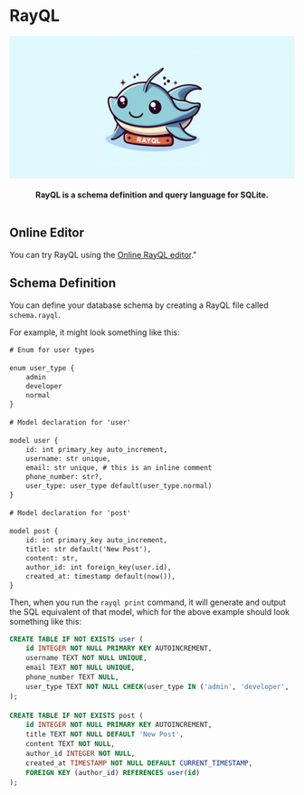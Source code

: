 # RayQL

<p align="center">
    <img src="./banner.png" alt="RayQL Logo">
    <br />
    <br />
    <b>RayQL is a schema definition and query language for SQLite.</b>
    <br />
    <br />
</p>

## Online Editor

You can try RayQL using the [Online RayQL editor](https://harshdoesdev.github.io/rayql-studio/)."

## Schema Definition

You can define your database schema by creating a RayQL file called `schema.rayql`.

For example, it might look something like this:

```rayql
# Enum for user types

enum user_type {
    admin
    developer
    normal
}

# Model declaration for 'user'

model user {
    id: int primary_key auto_increment,
    username: str unique,
    email: str unique, # this is an inline comment
    phone_number: str?,
    user_type: user_type default(user_type.normal)
}

# Model declaration for 'post'

model post {
    id: int primary_key auto_increment,
    title: str default('New Post'),
    content: str,
    author_id: int foreign_key(user.id),
    created_at: timestamp default(now()),
}
```

Then, when you run the `rayql print` command, it will generate and output the SQL equivalent of that model, which for the above example should look something like this:

```sql
CREATE TABLE IF NOT EXISTS user (
    id INTEGER NOT NULL PRIMARY KEY AUTOINCREMENT,
    username TEXT NOT NULL UNIQUE,
    email TEXT NOT NULL UNIQUE,
    phone_number TEXT NULL,
    user_type TEXT NOT NULL CHECK(user_type IN ('admin', 'developer', 'normal')) DEFAULT 'normal'
);

CREATE TABLE IF NOT EXISTS post (
    id INTEGER NOT NULL PRIMARY KEY AUTOINCREMENT,
    title TEXT NOT NULL DEFAULT 'New Post',
    content TEXT NOT NULL,
    author_id INTEGER NOT NULL,
    created_at TIMESTAMP NOT NULL DEFAULT CURRENT_TIMESTAMP,
    FOREIGN KEY (author_id) REFERENCES user(id)
);
```
